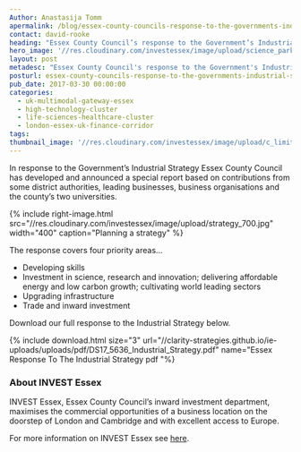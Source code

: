 ```yaml
---
Author: Anastasija Tomm
apermalink: /blog/essex-county-councils-response-to-the-governments-industrial-strategy
contact: david-rooke
heading: "Essex County Council’s response to the Government’s Industrial Strategy"
hero_image: '//res.cloudinary.com/investessex/image/upload/science_park_plan_1140.jpg'
layout: post
metadesc: "Essex County Council's response to the Government's Industrial Strategy. Essex County Council has developed a report based in response to the Government’s Industrial Strategy"
posturl: essex-county-councils-response-to-the-governments-industrial-strategy
pub_date: 2017-03-30 00:00:00
categories:
  - uk-multimodal-gateway-essex
  - high-technology-cluster
  - life-sciences-healthcare-cluster
  - london-essex-uk-finance-corridor
tags: 
thumbnail_image: '//res.cloudinary.com/investessex/image/upload/c_limit,h_165/UoE_parkside_yellow_office_building_165.jpg'
---
```


In response to the Government’s Industrial Strategy Essex County Council has developed and announced a special report based on contributions from some district authorities, leading businesses, business organisations and the county’s two universities.

{% include right-image.html src="//res.cloudinary.com/investessex/image/upload/strategy_700.jpg" width="400" caption="Planning a strategy" %}

The response covers four priority areas…

*   Developing skills
*   Investment in science, research and innovation; delivering affordable energy and low carbon growth; cultivating world leading sectors
*   Upgrading infrastructure
*   Trade and inward investment

Download our full response to the Industrial Strategy below.

{% include download.html size="3" url="//clarity-strategies.github.io/ie-uploads/uploads/pdf/DS17_5636_Industrial_Strategy.pdf" name="Essex Response To The Industrial Strategy pdf "%}

### About INVEST Essex

INVEST Essex, Essex County Council’s inward investment department, maximises the commercial opportunities of a business location on the doorstep of London and Cambridge and with excellent access to Europe.

For more information on INVEST Essex see [here](http://investessex.co.uk/).